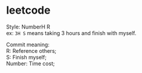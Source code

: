 # leetcode  
Style: NumberH R  
	ex: `3H S` means taking 3 hours and finish with myself.  

Commit meaning:  
	R: Reference others;  
	S: Finish myself;  
	Number:	Time cost;  

